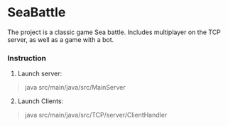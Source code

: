 # SeaBattle
The project is a classic game Sea battle. Includes multiplayer on the TCP server, as well as a game with a bot.

### Instruction
1. Launch server:
> java src/main/java/src/MainServer
2. Launch Clients:
> java src/main/java/src/TCP/server/ClientHandler

